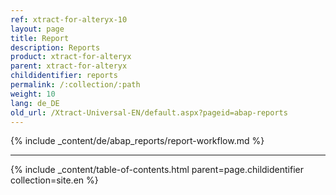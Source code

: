 ```yaml
---
ref: xtract-for-alteryx-10
layout: page
title: Report
description: Reports
product: xtract-for-alteryx
parent: xtract-for-alteryx
childidentifier: reports
permalink: /:collection/:path
weight: 10
lang: de_DE
old_url: /Xtract-Universal-EN/default.aspx?pageid=abap-reports
---
```

{% include _content/de/abap_reports/report-workflow.md %}

******

{% include _content/table-of-contents.html parent=page.childidentifier collection=site.en %}
